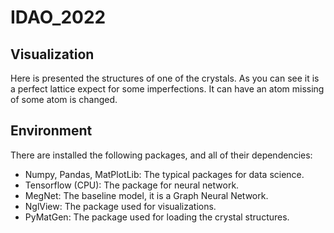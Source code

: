 # IDAO_2022

## Visualization

Here is presented the structures of one of the crystals. As you can see it is a perfect lattice expect for some imperfections. It can have an atom missing of some atom is changed.

## Environment

There are installed the following packages, and all of their dependencies:

* Numpy, Pandas, MatPlotLib: The typical packages for data science.
* Tensorflow (CPU): The package for neural network.
* MegNet: The baseline model, it is a Graph Neural Network.
* NglView: The package used for visualizations.
* PyMatGen: The package used for loading the crystal structures.
